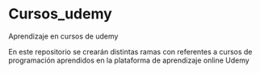 # Cursos_udemy
Aprendizaje en cursos de udemy

En este repositorio se crearán distintas ramas con referentes a cursos de programación aprendidos en la plataforma de aprendizaje online Udemy
